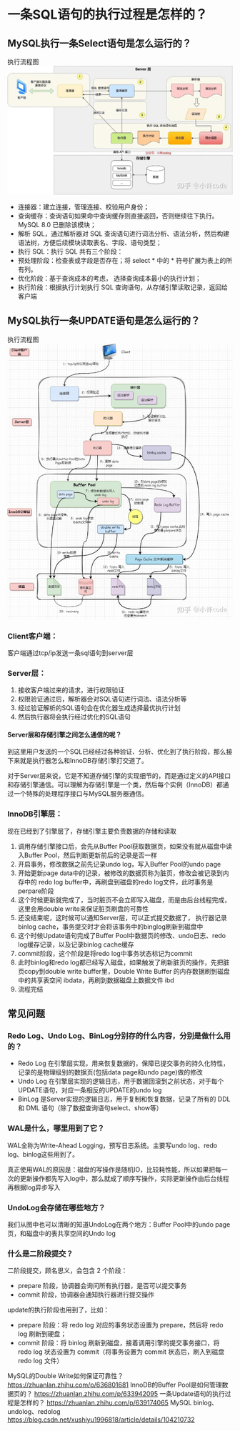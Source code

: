 # 一条SQL语句的执行过程是怎样的？

## MySQL执行一条Select语句是怎么运行的？
执行流程图
![图片3](../../src/main/resources/static/image/mysql/select_flow.png)

* 连接器：建立连接，管理连接、校验用户身份；
* 查询缓存：查询语句如果命中查询缓存则直接返回，否则继续往下执行。MySQL 8.0 已删除该模块；
* 解析 SQL，通过解析器对 SQL 查询语句进行词法分析、语法分析，然后构建语法树，方便后续模块读取表名、字段、语句类型；
* 执行 SQL：执行 SQL 共有三个阶段：
* 预处理阶段：检查表或字段是否存在；将 select * 中的 * 符号扩展为表上的所有列。
* 优化阶段：基于查询成本的考虑， 选择查询成本最小的执行计划；
* 执行阶段：根据执行计划执行 SQL 查询语句，从存储引擎读取记录，返回给客户端


## MySQL执行一条UPDATE语句是怎么运行的？
执行流程图
![图片3](../../src/main/resources/static/image/mysql/update_flow.png)


### Client客户端：

客户端通过tcp/ip发送一条sql语句到server层

### Server层：
1. 接收客户端过来的请求，进行权限验证
2. 权限验证通过后，解析器会对SQL语句进行词法、语法分析等
3. 经过验证解析的SQL语句会在优化器生成选择最优执行计划
4. 然后执行器将会执行经过优化的SQL语句

#### Server层和存储引擎之间怎么通信的呢？
到这里用户发送的一个SQL已经经过各种验证、分析、优化到了执行阶段，那么接下来就是执行器怎么和InnoDB存储引擎打交道了。

对于Server层来说，它是不知道存储引擎的实现细节的，而是通过定义的API接口和存储引擎通信。可以理解为存储引擎是一个类，然后每个实例（InnoDB）都通过一个特殊的处理程序接口与MySQL服务器通信。


### InnoDB引擎层：
现在已经到了引擎层了，存储引擎主要负责数据的存储和读取
1. 调用存储引擎接口后，会先从Buffer Pool获取数据页，如果没有就从磁盘中读入Buffer Pool，然后判断更新前后的记录是否一样
2. 开启事务，修改数据之前先记录undo log，写入Buffer Pool的undo page
3. 开始更新page data中的记录，被修改的数据页称为脏页，修改会被记录到内存中的 redo log buffer中，再刷盘到磁盘的redo log文件，此时事务是 perpare阶段
4. 这个时候更新就完成了，当时脏页不会立即写入磁盘，而是由后台线程完成，这里会用double write来保证脏页刷盘的可靠性
5. 还没结束呢，这时候可以通知Server层，可以正式提交数据了， 执行器记录binlog cache，事务提交时才会将该事务中的binglog刷新到磁盘中
6. 这个时候Update语句完成了Buffer Pool中数据页的修改、undo日志、redo log缓存记录，以及记录binlog cache缓存
7. commit阶段，这个阶段是将redo log中事务状态标记为commit
8. 此时binlog和redo log都已经写入磁盘，如果触发了刷新脏页的操作，先把脏页copy到double write buffer里，Double Write Buffer 的内存数据刷到磁盘中的共享表空间 ibdata，再刷到数据磁盘上数据文件 ibd
9. 流程完结

## 常见问题
### Redo Log、Undo Log、BinLog分别存的什么内容，分别是做什么用的？
* Redo Log 在引擎层实现，用来恢复数据的，保障已提交事务的持久化特性，记录的是物理级别的数据页(包括data page和undo page)做的修改
* Undo Log 在引擎层实现的逻辑日志，用于数据回滚到之前状态，对于每个UPDATE语句，对应一条相反的UPDATE的undo log
* BinLog 是Server实现的逻辑日志，用于复制和恢复数据，记录了所有的 DDL 和 DML 语句（除了数据查询语句select、show等）

### WAL是什么，哪里用到了它？
WAL全称为Write-Ahead Logging，预写日志系统。主要写undo log、redo log、binlog这些用到了。

真正使用WAL的原因是：磁盘的写操作是随机IO，比较耗性能，所以如果把每一次的更新操作都先写入log中，那么就成了顺序写操作，实际更新操作由后台线程再根据log异步写入

### UndoLog会存储在哪些地方？
我们从图中也可以清晰的知道UndoLog在两个地方：Buffer Pool中的undo page页，和磁盘中的表共享空间的Undo log

### 什么是二阶段提交？
二阶段提交，顾名思义，会包含 2 个阶段：
* prepare 阶段，协调器会询问所有执行器，是否可以提交事务
* commit 阶段，协调器会通知执行器进行提交操作

update的执行阶段也用到了，比如：

* prepare 阶段：将 redo log 对应的事务状态设置为 prepare，然后将 redo log 刷新到硬盘；
* commit 阶段：将 binlog 刷新到磁盘，接着调用引擎的提交事务接口，将 redo log 状态设置为 commit（将事务设置为 commit 状态后，刷入到磁盘 redo log 文件）

MySQL的Double Write如何保证可靠性？ https://zhuanlan.zhihu.com/p/636801681
InnoDB的Buffer Pool是如何管理数据页的？ https://zhuanlan.zhihu.com/p/633942095
一条Update语句的执行过程是怎样的？ https://zhuanlan.zhihu.com/p/639174065
MySQL binlog、undolog、redolog  https://blog.csdn.net/xushiyu1996818/article/details/104210732